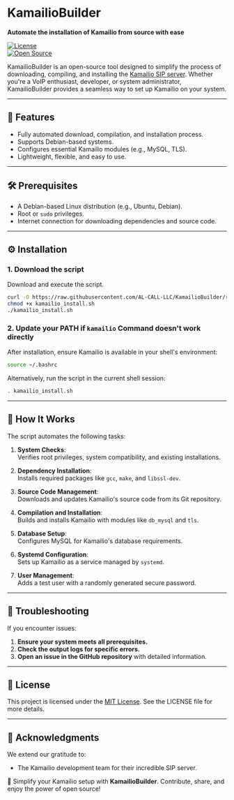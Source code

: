 # KamailioBuilder  
**Automate the installation of Kamailio from source with ease**  

[![License](https://img.shields.io/badge/license-MIT-green.svg)](LICENSE)  
[![Open Source](https://badges.frapsoft.com/os/v1/open-source.svg?v=103)](https://opensource.org/)  

KamailioBuilder is an open-source tool designed to simplify the process of downloading, compiling, and installing the [Kamailio SIP server](https://kamailio.org). Whether you're a VoIP enthusiast, developer, or system administrator, KamailioBuilder provides a seamless way to set up Kamailio on your system.  

---

## 🚀 Features  
- Fully automated download, compilation, and installation process.  
- Supports Debian-based systems.  
- Configures essential Kamailio modules (e.g., MySQL, TLS).  
- Lightweight, flexible, and easy to use.  

---

## 🛠 Prerequisites  
- A Debian-based Linux distribution (e.g., Ubuntu, Debian).  
- Root or `sudo` privileges.  
- Internet connection for downloading dependencies and source code.  

---

## ⚙️ Installation  
### 1. Download the script 
Download and execute the script. 
```bash
curl -O https://raw.githubusercontent.com/AL-CALL-LLC/KamailioBuilder/refs/heads/dev/kamailio_install.sh
chmod +x kamailio_install.sh
./kamailio_install.sh
```

### 2. Update your PATH if ```kamailio``` Command doesn't work directly
After installation, ensure Kamailio is available in your shell's environment:
```bash
source ~/.bashrc
```
Alternatively, run the script in the current shell session:
```bash
. kamailio_install.sh
```

---

## 🧩 How It Works  
The script automates the following tasks:  
1. **System Checks**:  
   Verifies root privileges, system compatibility, and existing installations.  

2. **Dependency Installation**:  
   Installs required packages like `gcc`, `make`, and `libssl-dev`.  

3. **Source Code Management**:  
   Downloads and updates Kamailio's source code from its Git repository.  

4. **Compilation and Installation**:  
   Builds and installs Kamailio with modules like `db_mysql` and `tls`.  

5. **Database Setup**:  
   Configures MySQL for Kamailio's database requirements.  

6. **Systemd Configuration**:  
   Sets up Kamailio as a service managed by `systemd`.  

7. **User Management**:  
   Adds a test user with a randomly generated secure password.  

---

## 🔧 Troubleshooting  
If you encounter issues:  
1. **Ensure your system meets all prerequisites.**  
2. **Check the output logs for specific errors.**  
3. **Open an issue in the GitHub repository** with detailed information.  

---

## 📜 License  
This project is licensed under the [MIT License](LICENSE). See the LICENSE file for more details.  

---

## 🙌 Acknowledgments  
We extend our gratitude to:  
- The Kamailio development team for their incredible SIP server. 

🚀 Simplify your Kamailio setup with **KamailioBuilder**. Contribute, share, and enjoy the power of open source!  
